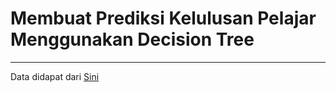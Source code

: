 # Membuat Prediksi Kelulusan Pelajar Menggunakan Decision Tree

--- 

Data didapat dari <a href = "https://archive.ics.uci.edu/ml/datasets/student+performance">Sini</a>
